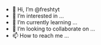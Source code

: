 - 👋 Hi, I’m @freshtyt
- 👀 I’m interested in ...
- 🌱 I’m currently learning ...
- 💞️ I’m looking to collaborate on ...
- 📫 How to reach me ...

<!---
freshtyt/freshtyt is a ✨ special ✨ repository because its `README.md` (this file) appears on your GitHub profile.
You can click the Preview link to take a look at your changes.
--->
